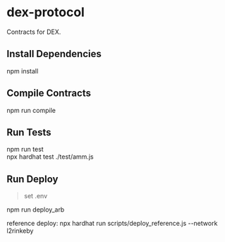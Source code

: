 # dex-protocol

Contracts for DEX.

## Install Dependencies
npm install

## Compile Contracts
npm run compile

## Run Tests
npm run test  
npx hardhat test ./test/amm.js


## Run Deploy
> set .env

npm run deploy_arb


reference deploy: npx hardhat run scripts/deploy_reference.js --network l2rinkeby